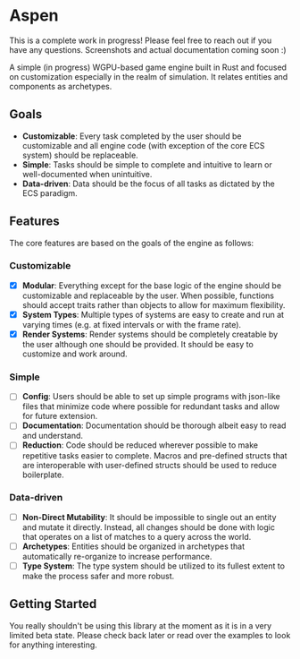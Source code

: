 # Aspen

This is a complete work in progress! Please feel free to reach out if you have any questions. Screenshots and actual documentation coming soon :)

A simple (in progress) WGPU-based game engine built in Rust and focused on customization especially in the realm of simulation. It relates entities and components as archetypes.

## Goals

- **Customizable**: Every task completed by the user should be customizable and all engine code (with exception of the core ECS system) should be replaceable.
- **Simple**: Tasks should be simple to complete and intuitive to learn or well-documented when unintuitive. 
- **Data-driven**: Data should be the focus of all tasks as dictated by the ECS paradigm.

## Features

The core features are based on the goals of the engine as follows:

### Customizable

- [x] **Modular**: Everything except for the base logic of the engine should be customizable and replaceable by the user. When possible, functions should accept traits rather than objects to allow for maximum flexibility. 
- [x] **System Types**: Multiple types of systems are easy to create and run at varying times (e.g. at fixed intervals or with the frame rate).
- [x] **Render Systems**: Render systems should be completely creatable by the user although one should be provided. It should be easy to customize and work around.

### Simple

- [ ] **Config**: Users should be able to set up simple programs with json-like files that minimize code where possible for redundant tasks and allow for future extension.
- [ ] **Documentation**: Documentation should be thorough albeit easy to read and understand.
- [ ] **Reduction**: Code should be reduced wherever possible to make repetitive tasks easier to complete. Macros and pre-defined structs that are interoperable with user-defined structs should be used to reduce boilerplate.

### Data-driven

- [ ] **Non-Direct Mutability**: It should be impossible to single out an entity and mutate it directly. Instead, all changes should be done with logic that operates on a list of matches to a query across the world.
- [ ] **Archetypes**: Entities should be organized in archetypes that automatically re-organize to increase performance.
- [ ] **Type System**: The type system should be utilized to its fullest extent to make the process safer and more robust.

## Getting Started

You really shouldn't be using this library at the moment as it is in a very limited beta state. Please check back later or read over the examples to look for anything interesting.

